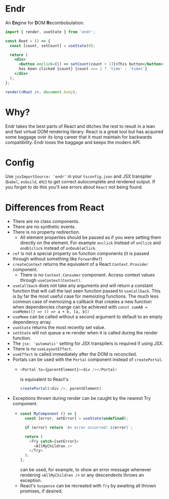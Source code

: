 # Endr
An **En**gine for **D**OM **R**ecombobulation.

```jsx
import { render, useState } from 'endr';

const Root = () => {
  const [count, setCount] = useState(0);

  return (
    <div>
      <button onclick={() => setCount(count + 1)}>This button</button>{' '}
      has been clicked {count} {count === 1 ? 'time' : 'times'}
    </div>
  );
};

render(<Root />, document.body);
```

# Why?
Endr takes the best parts of React and ditches the rest to result in a lean and
fast virtual DOM rendering library. React is a great tool but has acquired some
baggage over its long career that it must maintain for backwards compatibility.
Endr loses the baggage and keeps the modern API.

# Config
Use `jsxImportSource: 'endr'` in your `tsconfig.json` and JSX transpiler
  (`babel`, `esbuild`, etc) to get correct autocomplete and rendered output. If
  you forget to do this you'll see errors about `React` not being found.

# Differences from React
- There are no class components.
- There are no synthetic events.
- There is no property redirection.
  - All element properties should be passed as if you were setting them directly
    on the element. For example `onclick` instead of `onClick` and `ondblclick`
    instead of `onDoubleClick`.
- `ref` is not a special property on function components (it is passed through
  without something like `ForwardRef`)
- `createContext` returns the equivalent of a React `Context.Provider`
  component.
  - There is no `Context.Consumer` component. Access context values through
    `useContext(Context)`.
- `useCallback` does not take any arguments and will return a constant function
  that will call the last seen function passed to `useCallback`. This is by far
  the most useful case for memoizing functions. The much less common case of
  memoizing a callback that creates a new function when dependencies change can
  be achieved with `const sumAB = useMemo(() => () => a + b, [a, b])`
- `useMemo` can be called without a second argument to default to an empty
  dependency array.
- `useState` returns the most recently set value.
- `setState` will not queue a re-render when it is called during the render
  function.
- The `jsx: 'automatic'` setting for JSX transpilers is required if using JSX.
- There is no `useLayoutEffect`.
- `useEffect` is called immediately after the DOM is reconciled.
- Portals can be used with the `Portal` component instead of `createPortal`.
  - ```js
    <Portal to={parentElement}><div /></Portal>
    ```
    is equivalent to React's
    ```js
    createPortal(<div />, parentElement)
    ```
- Exceptions thrown during render can be caught by the nearest Try component.
  - ```js
    const MyComponent () => {
      const [error, setError] = useState(undefined);

      if (error) return `An error occurred! ${error}`;

      return (
        <Try catch={setError}>
          <AllMyChildren />
        </Try>
      );
    };
    ```
    can be used, for example, to show an error message whenever rendering
    `<AllMyChildren />` or any descendents throws an exception.
  - React's `Suspense` can be recreated with `Try` by awaiting all thrown
    promises, if desired.
